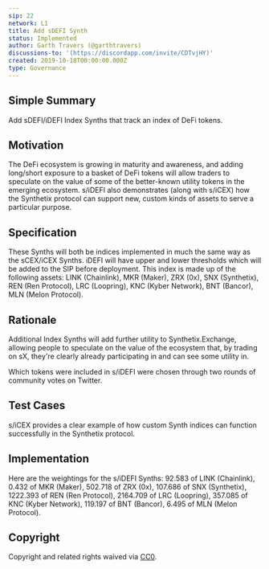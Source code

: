 ```yaml
---
sip: 22
network: L1
title: Add sDEFI Synth
status: Implemented
author: Garth Travers (@garthtravers)
discussions-to: '(https://discordapp.com/invite/CDTvjHY)'
created: 2019-10-18T00:00:00.000Z
type: Governance
---
```


<!--You can leave these HTML comments in your merged SIP and delete the visible duplicate text guides, they will not appear and may be helpful to refer to if you edit it again. This is the suggested template for new SIPs. Note that an SIP number will be assigned by an editor. When opening a pull request to submit your SIP, please use an abbreviated title in the filename, `sip-draft_title_abbrev.md`. The title should be 44 characters or less.-->

## Simple Summary
<!--"If you can't explain it simply, you don't understand it well enough." Provide a simplified and layman-accessible explanation of the SIP.-->
Add sDEFI/iDEFI Index Synths that track an index of DeFi tokens. 

## Motivation
<!--The motivation is critical for SIPs that want to change Synthetix. It should clearly explain why the existing protocol specification is inadequate to address the problem that the SIP solves. SIP submissions without sufficient motivation may be rejected outright.-->
The DeFi ecosystem is growing in maturity and awareness, and adding long/short exposure to a basket of DeFi tokens will allow traders to speculate on the value of some of the better-known utility tokens in the emerging ecosystem. s/iDEFI also demonstrates (along with s/iCEX) how the Synthetix protocol can support new, custom kinds of assets to serve a particular purpose. 

## Specification
<!--The technical specification should describe the syntax and semantics of any new feature.-->
These Synths will both be indices implemented in much the same way as the sCEX/iCEX Synths. iDEFI will have upper and lower thresholds which will be added to the SIP before deployment. This index is made up of the following assets: 
LINK (Chainlink), MKR (Maker), ZRX (0x), SNX (Synthetix), REN (Ren Protocol), LRC (Loopring), KNC (Kyber Network), BNT (Bancor), MLN (Melon Protocol).

## Rationale
<!--The rationale fleshes out the specification by describing what motivated the design and why particular design decisions were made. It should describe alternate designs that were considered and related work, e.g. how the feature is supported in other languages. The rationale may also provide evidence of consensus within the community, and should discuss important objections or concerns raised during discussion.-->
Additional Index Synths will add further utility to Synthetix.Exchange, allowing people to speculate on the value of the ecosystem that, by trading on sX, they're clearly already participating in and can see some utility in. 

Which tokens were included in s/iDEFI were chosen through two rounds of community votes on Twitter. 

## Test Cases
<!--Test cases for an implementation are mandatory for SIPs but can be included with the implementation..-->
s/iCEX provides a clear example of how custom Synth indices can function successfully in the Synthetix protocol. 

## Implementation
<!--The implementations must be completed before any SIP is given status "Implemented", but it need not be completed before the SIP is "Approved". While there is merit to the approach of reaching consensus on the specification and rationale before writing code, the principle of "rough consensus and running code" is still useful when it comes to resolving many discussions of API details.-->
Here are the weightings for the s/iDEFI Synths: 
92.583 of LINK (Chainlink), 
0.432 of MKR (Maker), 
502.718 of ZRX (0x), 
107.686 of SNX (Synthetix), 
1222.393 of REN (Ren Protocol), 
2164.709 of LRC (Loopring), 
357.085 of KNC (Kyber Network), 
119.197 of BNT (Bancor), 
6.495 of MLN (Melon Protocol).

## Copyright
Copyright and related rights waived via [CC0](https://creativecommons.org/publicdomain/zero/1.0/).
